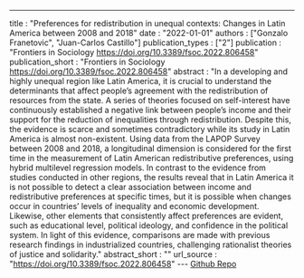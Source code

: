 ---
title : "Preferences for redistribution in unequal contexts: Changes in Latin America between 2008 and 2018"
date : "2022-01-01"
authors : ["Gonzalo Franetovic", "Juan-Carlos Castillo"]
publication_types : ["2"]
publication : "Frontiers in Sociology https://doi.org/10.3389/fsoc.2022.806458"
publication_short : "Frontiers in Sociology https://doi.org/10.3389/fsoc.2022.806458"
abstract : "In a developing and highly unequal region like Latin America, it is crucial to understand the determinants that affect people’s agreement with the redistribution of resources from the state. A series of theories focused on self-interest have continuously established a negative link between people’s income and their support for the reduction of inequalities through redistribution. Despite this, the evidence is scarce and sometimes contradictory while its study in Latin America is almost non-existent. Using data from the LAPOP Survey between 2008 and 2018, a longitudinal dimension is considered for the first time in the measurement of Latin American redistributive preferences, using hybrid multilevel regression models. In contrast to the evidence from studies conducted in other regions, the results reveal that in Latin America it is not possible to detect a clear association between income and redistributive preferences at specific times, but it is possible when changes occur in countries’ levels of inequality and economic development. Likewise, other elements that consistently affect preferences are evident, such as educational level, political ideology, and confidence in the political system. In light of this evidence, comparisons are made with previous research findings in industrialized countries, challenging rationalist theories of justice and solidarity."
abstract_short : ""
url_source : "https://doi.org/10.3389/fsoc.2022.806458"
--- [Github Repo](https://github.com/justicia-distributiva/redist_lapop)
